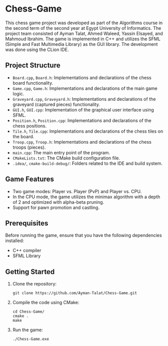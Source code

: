 # Chess-Game

This chess game project was developed as part of the Algorithms course in the second term of the second year at Egypt University of Informatics. 
The project team consisted of Ayman Talat, Ahmed Waleed, Yassin Elsayed, and Mahmoud Ibrahim.
The game is implemented in C++ and utilizes the SFML (Simple and Fast Multimedia Library) as the GUI library. The development was done using the CLion IDE.

## Project Structure

- `Board.cpp`, `Board.h`: Implementations and declarations of the chess board functionality.
- `Game.cpp`, `Game.h`: Implementations and declarations of the main game logic.
- `Graveyard.cpp`, `Graveyard.h`: Implementations and declarations of the graveyard (captured pieces) functionality.
- `GUI.h`, `GUI.cpp`: Implementation of the graphical user interface using SFML.
- `Position.h`, `Position.cpp`: Implementations and declarations of the chess positions.
- `Tile.h`, `Tile.cpp`: Implementations and declarations of the chess tiles on the board.
- `Troop.cpp`, `Troop.h`: Implementations and declarations of the chess troops (pieces).
- `main.cpp`: The main entry point of the program.
- `CMakeLists.txt`: The CMake build configuration file.
- `.idea/`, `cmake-build-debug/`: Folders related to the IDE and build system.

## Game Features

- Two game modes: Player vs. Player (PvP) and Player vs. CPU.
- In the CPU mode, the game utilizes the minimax algorithm with a depth of 2 and optimized with alpha-beta pruning.
- Support for pawn promotion and castling.

## Prerequisites

Before running the game, ensure that you have the following dependencies installed:

- C++ compiler
- SFML Library

## Getting Started

1. Clone the repository:

   ```shell
   git clone https://github.com/Ayman-Talat/Chess-Game.git
   ```

2. Compile the code using CMake:

   ```shell
   cd Chess-Game/
   cmake .
   make
   ```

3. Run the game:

   ```shell
   ./Chess-Game.exe
   ```
